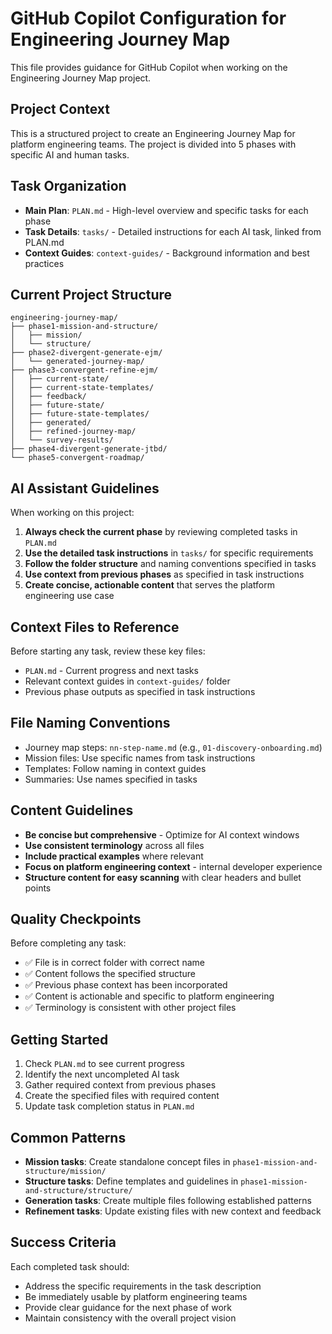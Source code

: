 # GitHub Copilot Configuration for Engineering Journey Map

This file provides guidance for GitHub Copilot when working on the Engineering Journey Map project.

## Project Context

This is a structured project to create an Engineering Journey Map for platform engineering teams. The project is divided into 5 phases with specific AI and human tasks.

## Task Organization

- **Main Plan**: `PLAN.md` - High-level overview and specific tasks for each phase
- **Task Details**: `tasks/` - Detailed instructions for each AI task, linked from PLAN.md
- **Context Guides**: `context-guides/` - Background information and best practices

## Current Project Structure

```
engineering-journey-map/
├── phase1-mission-and-structure/
│   ├── mission/
│   └── structure/
├── phase2-divergent-generate-ejm/
│   └── generated-journey-map/
├── phase3-convergent-refine-ejm/
│   ├── current-state/
│   ├── current-state-templates/
│   ├── feedback/
│   ├── future-state/
│   ├── future-state-templates/
│   ├── generated/
│   ├── refined-journey-map/
│   └── survey-results/
├── phase4-divergent-generate-jtbd/
└── phase5-convergent-roadmap/
```

## AI Assistant Guidelines

When working on this project:

1. **Always check the current phase** by reviewing completed tasks in `PLAN.md`
2. **Use the detailed task instructions** in `tasks/` for specific requirements
3. **Follow the folder structure** and naming conventions specified in tasks
4. **Use context from previous phases** as specified in task instructions
5. **Create concise, actionable content** that serves the platform engineering use case

## Context Files to Reference

Before starting any task, review these key files:
- `PLAN.md` - Current progress and next tasks
- Relevant context guides in `context-guides/` folder
- Previous phase outputs as specified in task instructions

## File Naming Conventions

- Journey map steps: `nn-step-name.md` (e.g., `01-discovery-onboarding.md`)
- Mission files: Use specific names from task instructions
- Templates: Follow naming in context guides
- Summaries: Use names specified in tasks

## Content Guidelines

- **Be concise but comprehensive** - Optimize for AI context windows
- **Use consistent terminology** across all files
- **Include practical examples** where relevant
- **Focus on platform engineering context** - internal developer experience
- **Structure content for easy scanning** with clear headers and bullet points

## Quality Checkpoints

Before completing any task:
- ✅ File is in correct folder with correct name
- ✅ Content follows the specified structure
- ✅ Previous phase context has been incorporated
- ✅ Content is actionable and specific to platform engineering
- ✅ Terminology is consistent with other project files

## Getting Started

1. Check `PLAN.md` to see current progress
2. Identify the next uncompleted AI task
3. Gather required context from previous phases
4. Create the specified files with required content
5. Update task completion status in `PLAN.md`

## Common Patterns

- **Mission tasks**: Create standalone concept files in `phase1-mission-and-structure/mission/`
- **Structure tasks**: Define templates and guidelines in `phase1-mission-and-structure/structure/`
- **Generation tasks**: Create multiple files following established patterns
- **Refinement tasks**: Update existing files with new context and feedback

## Success Criteria

Each completed task should:
- Address the specific requirements in the task description
- Be immediately usable by platform engineering teams
- Provide clear guidance for the next phase of work
- Maintain consistency with the overall project vision